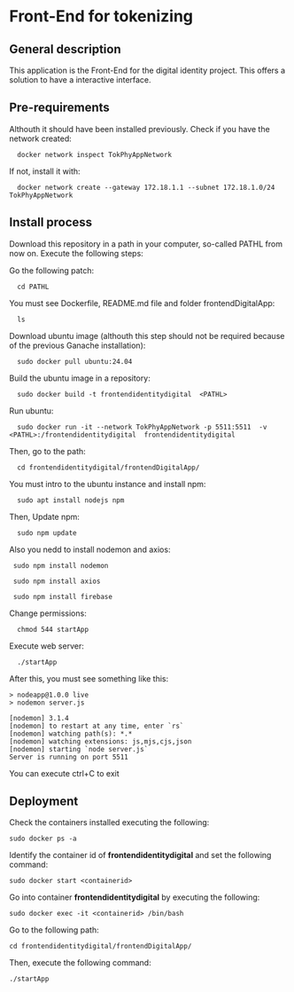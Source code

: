 # Front-End for tokenizing
## General description
  This application is the Front-End for the digital identity project. This offers a solution to have a interactive interface.

## Pre-requirements
  Althouth it should have been installed previously. Check if you have the network created:

    
      docker network inspect TokPhyAppNetwork

  If not, install it with:

    
      docker network create --gateway 172.18.1.1 --subnet 172.18.1.0/24 TokPhyAppNetwork

 
## Install process
  Download this repository in a path in your computer, so-called PATHL from now on.  Execute the following steps: 

  Go the following patch:
      
      cd PATHL  
  You must see Dockerfile, README.md file and folder frontendDigitalApp:
      
      ls 
  Download ubuntu image (althouth this step should not be required because of the previous Ganache installation):
      
      sudo docker pull ubuntu:24.04
    
  Build the ubuntu image in a repository:
      
      sudo docker build -t frontendidentitydigital  <PATHL>

  Run ubuntu: 
      
      sudo docker run -it --network TokPhyAppNetwork -p 5511:5511  -v  <PATHL>:/frontendidentitydigital  frontendidentitydigital
      

  Then, go to the path:
      
      cd frontendidentitydigital/frontendDigitalApp/

  You must intro to the ubuntu instance and install npm:
      
      sudo apt install nodejs npm
  
  Then, Update npm:
      
      sudo npm update
  
  
  Also you nedd to install nodemon and axios:
      
     sudo npm install nodemon

     sudo npm install axios

     sudo npm install firebase

  Change permissions:
      
      chmod 544 startApp

  Execute web server:
      
      ./startApp
  
  After this, you must see something like this:
    
    > nodeapp@1.0.0 live
    > nodemon server.js

    [nodemon] 3.1.4
    [nodemon] to restart at any time, enter `rs`
    [nodemon] watching path(s): *.*
    [nodemon] watching extensions: js,mjs,cjs,json
    [nodemon] starting `node server.js`
    Server is running on port 5511
    

  You can execute ctrl+C to exit

## Deployment
  
  Check the containers installed executing the following:
    
    sudo docker ps -a

  Identify the container id of **frontendidentitydigital** and set the following command:
    
    sudo docker start <containerid>

  Go into container **frontendidentitydigital** by executing the following:
    
    sudo docker exec -it <containerid> /bin/bash

  Go to the following path:
    
    cd frontendidentitydigital/frontendDigitalApp/

  Then, execute the following command:
    
    ./startApp
